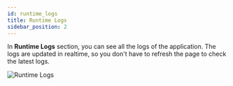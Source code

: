 ```yaml
---
id: runtime_logs
title: Runtime Logs
sidebar_position: 2
---
```


In **Runtime Logs** section, you can see all the logs of the application. The logs are updated in realtime, so you don't have to refresh the page to check the latest logs.

![Runtime Logs](/assets/runtime-logs.png)